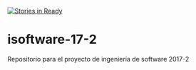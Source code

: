 [![Stories in Ready](https://badge.waffle.io/aleexkj/isoftware-17-2.png?label=ready&title=Ready)](https://waffle.io/aleexkj/isoftware-17-2)
# isoftware-17-2
Repositorio para el proyecto de ingeniería de software 2017-2
